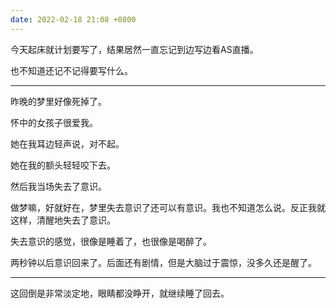 ```yaml
---
date: 2022-02-18 21:08 +0800
---
```

<!-- more -->
今天起床就计划要写了，结果居然一直忘记到边写边看AS直播。

也不知道还记不记得要写什么。

----

昨晚的梦里好像死掉了。

怀中的女孩子很爱我。

她在我耳边轻声说，对不起。

她在我的额头轻轻咬下去。

然后我当场失去了意识。

做梦嘛，好就好在，梦里失去意识了还可以有意识。我也不知道怎么说。反正我就这样，清醒地失去了意识。

失去意识的感觉，很像是睡着了，也很像是喝醉了。

两秒钟以后意识回来了。后面还有剧情，但是大脑过于震惊，没多久还是醒了。

----

这回倒是非常淡定地，眼睛都没睁开，就继续睡了回去。

